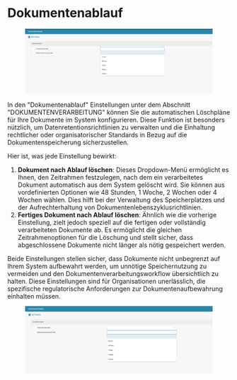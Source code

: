 # Dokumentenablauf

<figure><img src="../../../.gitbook/assets/Bildschirmfoto%202024-05-08%20um%2010.29.17.png" alt=""><figcaption></figcaption></figure>

In den "Dokumentenablauf" Einstellungen unter dem Abschnitt "DOKUMENTENVERARBEITUNG" können Sie die automatischen Löschpläne für Ihre Dokumente im System konfigurieren. Diese Funktion ist besonders nützlich, um Datenretentionsrichtlinien zu verwalten und die Einhaltung rechtlicher oder organisatorischer Standards in Bezug auf die Dokumentenspeicherung sicherzustellen.

Hier ist, was jede Einstellung bewirkt:

1. **Dokument nach Ablauf löschen**: Dieses Dropdown-Menü ermöglicht es Ihnen, den Zeitrahmen festzulegen, nach dem ein verarbeitetes Dokument automatisch aus dem System gelöscht wird. Sie können aus vordefinierten Optionen wie 48 Stunden, 1 Woche, 2 Wochen oder 4 Wochen wählen. Dies hilft bei der Verwaltung des Speicherplatzes und der Aufrechterhaltung von Dokumentenlebenszyklusrichtlinien.
2. **Fertiges Dokument nach Ablauf löschen**: Ähnlich wie die vorherige Einstellung, zielt jedoch speziell auf die fertigen oder vollständig verarbeiteten Dokumente ab. Es ermöglicht die gleichen Zeitrahmenoptionen für die Löschung und stellt sicher, dass abgeschlossene Dokumente nicht länger als nötig gespeichert werden.

Beide Einstellungen stellen sicher, dass Dokumente nicht unbegrenzt auf Ihrem System aufbewahrt werden, um unnötige Speichernutzung zu vermeiden und den Dokumentenverarbeitungsworkflow übersichtlich zu halten. Diese Einstellungen sind für Organisationen unerlässlich, die spezifische regulatorische Anforderungen zur Dokumentenaufbewahrung einhalten müssen.

<figure><img src="../../../.gitbook/assets/Bildschirmfoto%202024-05-08%20um%2010.29.27.png" alt=""><figcaption></figcaption></figure>
